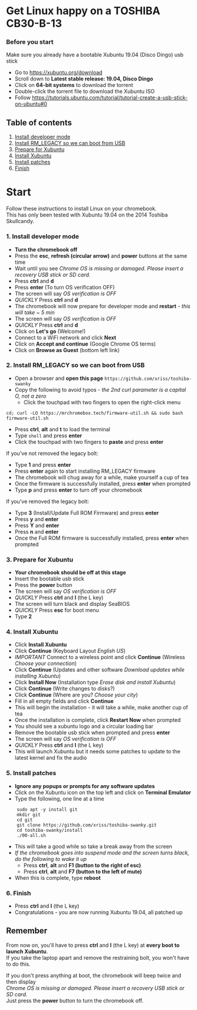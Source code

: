 # Get Linux happy on a TOSHIBA CB30-B-13

### Before you start
Make sure you already have a bootable Xubuntu 19.04 (Disco Dingo) usb stick

- Go to https://xubuntu.org/download  
- Scroll down to **Latest stable release: 19.04, Disco Dingo**
- Click on **64-bit systems** to download the torrent  
- Double-click the torrent file to download the Xubuntu ISO
- Follow https://tutorials.ubuntu.com/tutorial/tutorial-create-a-usb-stick-on-ubuntu#0

## Table of contents
1. [Install developer mode](https://github.com/xriss/toshiba-swanky#1-install-developer-mode)  
2. [Install RM_LEGACY so we can boot from USB](https://github.com/xriss/toshiba-swanky#2-install-rm_legacy-so-we-can-boot-from-usb)  
3. [Prepare for Xubuntu](https://github.com/xriss/toshiba-swanky#3-prepare-for-xubuntu)  
4. [Install Xubuntu](https://github.com/xriss/toshiba-swanky#4-install-xubuntu)  
5. [Install patches](https://github.com/xriss/toshiba-swanky#5-install-patches)  
6. [Finish](https://github.com/xriss/toshiba-swanky#6-finish)  

# Start

Follow these instructions to install Linux on your chromebook.  
This has only been tested with Xubuntu 19.04 on the 2014 Toshiba Skullcandy.

### 1. Install developer mode
- **Turn the chromebook off**  
- Press the **esc**, **refresh (circular arrow)** and **power** buttons at the same time  
- Wait until you see *Chrome OS is missing or damaged. Please insert a recovery USB stick or SD card.*  
- Press **ctrl** and **d**  
- Press **enter** (To turn OS verification OFF)  
- The screen will say *OS verification is OFF*
- *QUICKLY* Press **ctrl** and **d**  
- The chromebook will now prepare for developer mode and **restart** - *this will take ~ 5 min*   
- The screen will say *OS verification is OFF*
- *QUICKLY* Press **ctrl** and **d**  
- Click on **Let's go** (Welcome!)  
- Connect to a WiFi network and click **Next**  
- Click on **Accept and continue** (Google Chrome OS terms)  
- Click on **Browse as Guest** (bottom left link)


### 2. Install RM_LEGACY so we can boot from USB
- Open a browser and **open this page** ```https://github.com/xriss/toshiba-swanky```  
- Copy the following to avoid typos - *the 2nd curl parameter is a capital O, not a zero*
    - Click the touchpad with two fingers to open the right-click menu
```
cd; curl -LO https://mrchromebox.tech/firmware-util.sh && sudo bash firmware-util.sh
```
- Press **ctrl**, **alt** and **t** to load the terminal  
- Type ```shell``` and press **enter**  
- Click the touchpad with two fingers to **paste** and press **enter**

If you've not removed the legacy bolt:
- Type **1** and press **enter**
- Press **enter** again to start installing RM_LEGACY firmware
- The chromebook will chug away for a while, make yourself a cup of tea
- Once the firmware is successfully installed, press **enter** when prompted
- Type **p** and press **enter** to turn off your chromebook

If you've removed the legacy bolt:
- Type **3** (Install/Update Full ROM Firmware) and press **enter**
- Press **y** and **enter**
- Press **Y** and **enter**
- Press **n** and **enter**
- Once the Full ROM firmware is successfully installed, press **enter** when prompted


### 3. Prepare for Xubuntu
- **Your chromebook should be off at this stage**
- Insert the bootable usb stick
- Press the **power** button
- The screen will say *OS verification is OFF*
- *QUICKLY* Press **ctrl** and **l** (the L key)
- The screen will turn black and display SeaBIOS
- *QUICKLY* Press **esc** for boot menu
- Type **2**


### 4. Install Xubuntu
- Click **Install Xubuntu**
- Click **Continue** (Keyboard Layout *English US*)
- *IMPORTANT* Connect to a wireless point and click **Continue** (Wireless *Choose your connection*)
- Click **Continue** (Updates and other software *Download updates while installing Xubuntu*)
- Click **Install Now** (Installation type *Erase disk and install Xubuntu*)
- Click **Continue** (Write changes to disks?)
- Click **Continue** (Where are you? *Choose your city*)
- Fill in all empty fields and click **Continue**
- This will begin the installation - it will take a while, make another cup of tea
- Once the installation is complete, click **Restart Now** when prompted
- You should see a xubuntu logo and a circular loading bar
- Remove the bootable usb stick when prompted and press **enter**
- The screen will say *OS verification is OFF*
- *QUICKLY* Press **ctrl** and **l** (the L key)
- This will launch Xubuntu but it needs some patches to update to the latest kernel and fix the audio


### 5. Install patches
- **Ignore any popups or prompts for any software updates**
- Click on the Xubuntu icon on the top left and click on **Terminal Emulator**
- Type the following, one line at a time
```
	sudo apt -y install git
	mkdir git
	cd git
	git clone https://github.com/xriss/toshiba-swanky.git
	cd toshiba-swanky/install
	./00-all.sh
```
- This will take a good while so take a break away from the screen
- *If the chromebook goes into suspend mode and the screen turns black, do the following to wake it up*
    - Press **ctrl**, **alt** and **F1 (button to the right of esc)**
    - Press **ctrl**, **alt** and **F7 (button to the left of mute)**
- When this is complete, type **reboot**


### 6. Finish
- Press **ctrl** and **l** (the L key)
- Congratulations - you are now running Xubuntu 19.04, all patched up


## Remember
From now on, you'll have to press **ctrl** and **l** (the L key) at **every boot to launch Xubuntu**.  
If you take the laptop apart and remove the restraining bolt, you won't have to do this.

If you don't press anything at boot, the chromebook will beep twice and then display  
*Chrome OS is missing or damaged. Please insert a recovery USB stick or SD card.*  
Just press the **power** button to turn the chromebook off.

